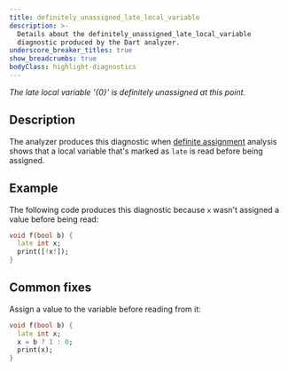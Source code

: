 ```yaml
---
title: definitely_unassigned_late_local_variable
description: >-
  Details about the definitely_unassigned_late_local_variable
  diagnostic produced by the Dart analyzer.
underscore_breaker_titles: true
show_breadcrumbs: true
bodyClass: highlight-diagnostics
---
```


_The late local variable '{0}' is definitely unassigned at this point._

## Description

The analyzer produces this diagnostic when [definite assignment][] analysis
shows that a local variable that's marked as `late` is read before being
assigned.

## Example

The following code produces this diagnostic because `x` wasn't assigned a
value before being read:

```dart
void f(bool b) {
  late int x;
  print([!x!]);
}
```

## Common fixes

Assign a value to the variable before reading from it:

```dart
void f(bool b) {
  late int x;
  x = b ? 1 : 0;
  print(x);
}
```

[definite assignment]: /resources/glossary#definite-assignment
